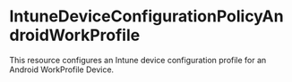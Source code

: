 # IntuneDeviceConfigurationPolicyAndroidWorkProfile

This resource configures an Intune device configuration profile for an Android WorkProfile Device.
